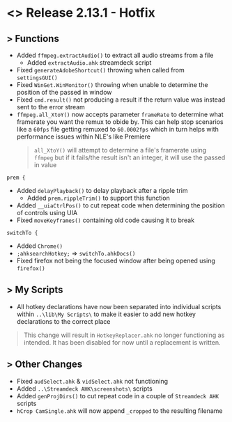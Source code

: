 # <> Release 2.13.1 - Hotfix

## > Functions
- Added `ffmpeg.extractAudio()` to extract all audio streams from a file
    - Added `extractAudio.ahk` streamdeck script
- Fixed `generateAdobeShortcut()` throwing when called from `settingsGUI()`
- Fixed `WinGet.WinMonitor()` throwing when unable to determine the position of the passed in window
- Fixed `cmd.result()` not producing a result if the return value was instead sent to the error stream
- `ffmpeg.all_XtoY()` now accepts parameter `frameRate` to determine what framerate you want the remux to obide by. This can help stop scenarios like a `60fps` file getting remuxed to `60.0002fps` which in turn helps with performance issues within NLE's like Premiere
    > `all_XtoY()` will attempt to determine a file's framerate using `ffmpeg` but if it fails/the result isn't an integer, it will use the passed in value

`prem {`
- Added `delayPlayback()` to delay playback after a ripple trim
    - Added `prem.rippleTrim()` to support this function
- Added `__uiaCtrlPos()` to cut repeat code when determining the position of controls using UIA
- Fixed `moveKeyframes()` containing old code causing it to break

`switchTo {`
- Added `Chrome()`
- `;ahksearchHotkey;` => `switchTo.ahkDocs()`
- Fixed firefox not being the focused window after being opened using `firefox()`

## > My Scripts
- All hotkey declarations have now been separated into individual scripts within `..\lib\My Scripts\` to make it easier to add new hotkey declarations to the correct place
> This change will result in `HotkeyReplacer.ahk` no longer functioning as intended. It has been disabled for now until a replacement is written.

## > Other Changes
- Fixed `audSelect.ahk` & `vidSelect.ahk` not functioning
- Added `..\Streamdeck AHK\screenshots\` scripts
- Added `genProjDirs()` to cut repeat code in a couple of `Streamdeck AHK` scripts
- `hCrop CamSingle.ahk` will now append `_cropped` to the resulting filename